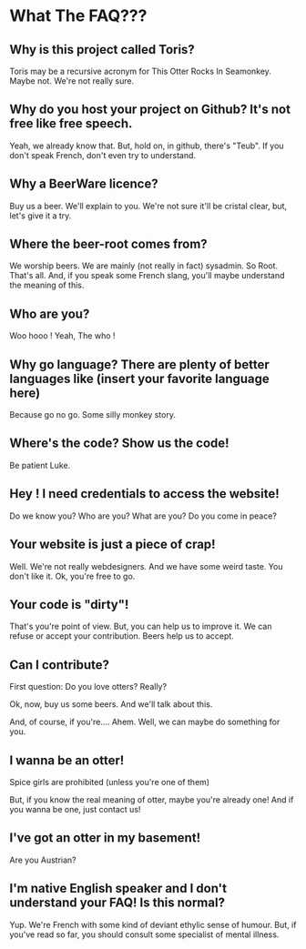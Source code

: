 What The FAQ???
================

Why is this project called Toris?
---------------------------------

Toris may be a recursive acronym for This Otter Rocks In Seamonkey. Maybe not. We're not really sure.

Why do you host your project on Github? It's not free like free speech.
-----------------------------------------------------------------------

Yeah, we already know that. But, hold on, in github, there's "Teub". If you don't speak French, don't even try to understand.

Why a BeerWare licence?
-----------------------

Buy us a beer. We'll explain to you. We're not sure it'll be cristal clear, but, let's give it a try.

Where the beer-root comes from?
-------------------------------

We worship beers.
We are mainly (not really in fact) sysadmin. So Root. That's all.
And, if you speak some French slang, you'll maybe understand the meaning of this.

Who are you?
------------

Woo hooo ! Yeah, The who !

Why go language? There are plenty of better languages like (insert your favorite language here)
-----------------------------------------------------------------------------------------------

Because go no go. Some silly monkey story.

Where's the code? Show us the code!
-----------------------------------

Be patient Luke.

Hey ! I need credentials to access the website!
-----------------------------------------------

Do we know you? Who are you? What are you? Do you come in peace?

Your website is just a piece of crap!
-------------------------------------

Well. We're not really webdesigners. And we have some weird taste. You don't like it. Ok, you're free to go.

Your code is "dirty"!
---------------------

That's you're point of view. But, you can help us to improve it. We can refuse or accept your contribution. Beers help us to accept.

Can I contribute?
-----------------

First question: Do you love otters? Really?

Ok, now, buy us some beers. And we'll talk about this.

And, of course, if you're.... Ahem. Well, we can maybe do something for you.

I wanna be an otter!
--------------------

Spice girls are prohibited (unless you're one of them)

But, if you know the real meaning of otter, maybe you're already one! And if you wanna be one, just contact us!

I've got an otter in my basement!
---------------------------------

Are you Austrian?

I'm native English speaker and I don't understand your FAQ! Is this normal?
---------------------------------------------------------------------------

Yup. We're French with some kind of deviant ethylic sense of humour. But, if you've read so far, you should consult some specialist of mental illness.
